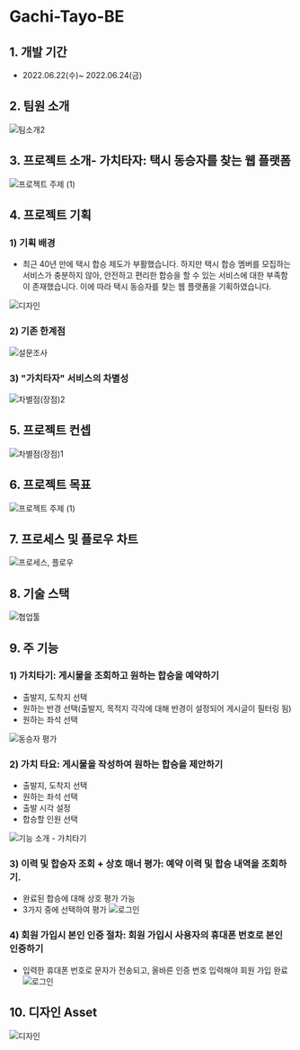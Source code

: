 # Gachi-Tayo-BE

## 1. 개발 기간
- 2022.06.22(수)~ 2022.06.24(금)

## 2. 팀원 소개
![팀소개2](https://user-images.githubusercontent.com/75000923/175468337-22375c8c-e1ac-4b59-b0eb-3a1e71600589.png)


## 3. 프로젝트 소개- 가치타자: 택시 동승자를 찾는 웹 플랫폼
![프로젝트 주제 (1)](https://user-images.githubusercontent.com/75000923/175468634-1bb0bf1b-5084-4d07-95d1-f609fd55a323.png)


## 4. 프로젝트 기획
### 1) 기획 배경
* 최근 40년 만에 택시 합승 제도가 부활했습니다. 하지만 택시 합승 멤버를 모집하는 서비스가 충분하지 않아, 안전하고 편리한 합승을 할 수 있는 서비스에 대한 부족함이 존재했습니다. 이에 따라 택시 동승자를 찾는 웹 플랫폼을 기획하였습니다.

![디자인](https://user-images.githubusercontent.com/75000923/175471184-786474c3-0f23-40fe-a27a-5c5c397d2d45.png)


### 2) 기존 한계점
![설문조사](https://user-images.githubusercontent.com/75000923/175471025-3f563571-76b3-44bc-bc55-f8756d23f2cd.png)


### 3) "가치타자" 서비스의 차별성
![차별점(장점)2](https://user-images.githubusercontent.com/75000923/175471289-888c91e0-95fb-4930-a9ba-ecbc963fcbae.png)


## 5. 프로젝트 컨셉
![차별점(장점)1](https://user-images.githubusercontent.com/75000923/175471817-ef44be88-1111-4315-b8d7-de7bba609db2.png)


## 6. 프로젝트 목표
![프로젝트 주제 (1)](https://user-images.githubusercontent.com/75000923/175468634-1bb0bf1b-5084-4d07-95d1-f609fd55a323.png)


## 7. 프로세스 및 플로우 차트
![프로세스, 플로우](https://user-images.githubusercontent.com/75000923/175470095-850a5e5d-ac2e-480a-b07c-0a416e85d003.png)


## 8. 기술 스택
![협업툴](https://user-images.githubusercontent.com/75000923/175469754-7191815f-01e3-475c-8854-ccfdbfbb60da.png)


## 9. 주 기능
### 1) 가치타기: 게시물을 조회하고 원하는 합승을 예약하기
* 출발지, 도착지 선택
* 원하는 반경 선택(출발지, 목적지 각각에 대해 반경이 설정되어 게시글이 필터링 됨)
* 원하는 좌석 선택

![동승자 평가](https://user-images.githubusercontent.com/75000923/175469176-2fa436de-2a2b-43a7-86aa-95171e2660d8.png)


### 2) 가치 타요: 게시물을 작성하여 원하는 합승을 제안하기
* 출발지, 도착지 선택
* 원하는 좌석 선택
* 출발 시각 설정
* 합승할 인원 선택

![기능 소개 - 가치타기](https://user-images.githubusercontent.com/75000923/175468852-335779e0-7347-4702-aab3-2303bef03fdb.png)


### 3) 이력 및 합승자 조회 + 상호 매너 평가: 예약 이력 및 합승 내역을 조회하기.
* 완료된 합승에 대해 상호 평가 가능
* 3가지 중에 선택하여 평가
![로그인](https://user-images.githubusercontent.com/75000923/175469525-f4337d50-83fb-48ea-8c36-6ea498678723.png)


### 4) 회원 가입시 본인 인증 절차: 회원 가입시 사용자의 휴대폰 번호로 본인 인증하기
* 입력한 휴대폰 번호로 문자가 전송되고, 올바른 인증 번호 입력해야 회원 가입 완료
![로그인](https://user-images.githubusercontent.com/75000923/175469663-1bbb2b50-f7f4-41ec-9f07-2f6f3f3b32bb.png)


## 10. 디자인 Asset
![디자인](https://user-images.githubusercontent.com/75000923/175471184-786474c3-0f23-40fe-a27a-5c5c397d2d45.png)



